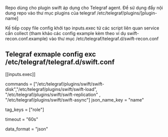 Repo dùng cho plugin swift áp dụng cho Telegraf agent. Để sử dụng đẩy nội dung repo vào thư mục plugins của telegraf /etc/telegraf/plugins/[plugin-name]

Kế tiếp copy file config khởi tạo inputs.exec từ các script liên quan service cần collect (tham khảo các config example kèm theo ví dụ swift-recon.conf.example) vào thư mục /etc/telegraf/telegraf.d/swift-recon.conf

## Telegraf exmaple config exc /etc/telegraf/telegraf.d/swift.conf
[[inputs.exec]]

commands = ["/etc/telegraf/plugins/swift/swift-disk","/etc/telegraf/plugins/swift/swift-load", "/etc/telegraf/plugins/swift/swift-replication" , "/etc/telegraf/plugins/swift/swift-async"]
json_name_key = "name"

tag_keys = ["role"]

timeout = "60s"

data_format = "json"
